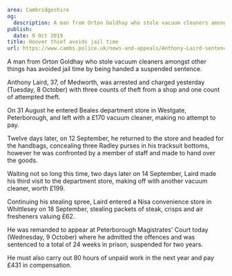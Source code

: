 ```yaml
area: Cambridgeshire
og:
  description: A man from Orton Goldhay who stole vacuum cleaners amongst other things has avoided jail time by being handed a suspended sentence.
publish:
  date: 9 Oct 2019
title: Hoover thief avoids jail time
url: https://www.cambs.police.uk/news-and-appeals/Anthony-Laird-sentencing
```

A man from Orton Goldhay who stole vacuum cleaners amongst other things has avoided jail time by being handed a suspended sentence.

Anthony Laird, 37, of Medworth, was arrested and charged yesterday (Tuesday, 8 October) with three counts of theft from a shop and one count of attempted theft.

On 31 August he entered Beales department store in Westgate, Peterborough, and left with a £170 vacuum cleaner, making no attempt to pay.

Twelve days later, on 12 September, he returned to the store and headed for the handbags, concealing three Radley purses in his tracksuit bottoms, however he was confronted by a member of staff and made to hand over the goods.

Waiting not so long this time, two days later on 14 September, Laird made his third visit to the department store, making off with another vacuum cleaner, worth £199.

Continuing his stealing spree, Laird entered a Nisa convenience store in Whittlesey on 18 September, stealing packets of steak, crisps and air fresheners valuing £62.

He was remanded to appear at Peterborough Magistrates' Court today (Wednesday, 9 October) where he admitted the offences and was sentenced to a total of 24 weeks in prison, suspended for two years.

He must also carry out 80 hours of unpaid work in the next year and pay £431 in compensation.
